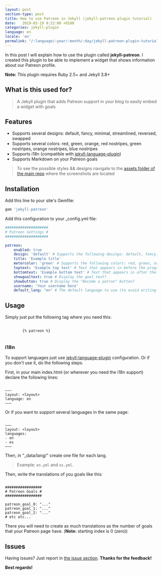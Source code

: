 ```yaml
---
layout: post
section-type: post
title: How to use Patreon in Jekyll (jekyll-patreon plugin tutorial)
date:   2019-03-19 9:22:00 +0100
categories: jekyll-plugin
language: en
locale: 'en'
permalink: "/:language/:year/:month/:day/jekyll-patreon-plugin-tutorial.html"
---
```


In this post I will explain how to use the plugin called **jekyll-patreon**. I created this plugin to be able to implement a widget that shows information about our Patreon profile.

**Note:** This plugin requires Ruby 2.5+ and Jekyll 3.8+

## What is this used for?

> A Jekyll plugin that adds Patreon support in your blog to easily embed a widget with goals

## Features 

* Supports several designs: default, fancy, minimal, streamlined, reversed, swapped
* Supports several colors: red, green, orange, red nostripes, green nostripes, orange nostripes, blue nostripes
* Supports i18n (compatible with [jekyll-language-plugin](https://github.com/vwochnik/jekyll-language-plugin))
* Supports Markdown on your Patreon goals

> To see the possible styles && designs navigate to the [assets folder of the main repo](https://github.com/uta-org/jekyll-patreon/tree/master/assets) where the screenshots are located

## Installation

Add this line to your site's Gemfile:

```ruby
gem 'jekyll-patreon'
```

Add this configuration to your _config.yml file:

```yaml
####################
# Patreon Settings #
####################

patreon:
    enabled: true
    design: 'default' # Supports the following desings: default, fancy, minimal, streamlined, reversed, swapped
    title: 'Example title'
    metercolor: 'green' # Supports the following colors: red, green, orange, red nostripes, green nostripes, orange nostripes, blue nostripes
    toptext: 'Example top text' # Text that appears in before the progress bar (optional)
    bottomtext: 'Example bottom text' # Text that appears in after the progress bar (optional)
    showgoaltext: true # Display the goal text?
    showbutton: true # Display the "Become a patron" button?
    username: 'Your username here'
    default_lang: "en" # The default language to use (to avoid writing twice the same text from Patreon)
```

## Usage

Simply just put the following tag where you need this:

<pre>
   <code>
        {&percnt; patreon &percnt;}
   </code>
</pre>

### i18n

To support languages just use [jekyll-language-plugin](https://github.com/vwochnik/jekyll-language-plugin) configuration. Or if you don't use it, do the following steps.

First, in your main index.html (or wherever you need the i18n support) declare the following lines:

<pre><code data-trim class="yaml">
&ndash;&ndash;&ndash;
layout: &lt;layout&gt;
language: en
&ndash;&ndash;&ndash;
</code></pre>

Or if you want to support several languages in the same page:

<pre><code data-trim class="yaml">
&ndash;&ndash;&ndash;
layout: &lt;layout&gt;
languages:
- en
- es
&ndash;&ndash;&ndash;
</code></pre>

Then, in "_data/lang/" create one file for each lang.

> Example: `en.yml` and `es.yml`. 

Then, write the translations of you goals like this:

<pre><code data-trim class="yaml">
#################
# Patreon Goals #
#################

patreon_goal_0: "..."
patreon_goal_1: "..."
patreon_goal_2: "..."
# etc etc...
</code></pre>

There you will need to create as much translations as the number of goals that your Patreon page have. (**Note:** starting index is 0 (zero))

## Issues

Having issues? Just report in [the issue section](https://github.com/uta-org/jekyll-patreon/issues). **Thanks for the feedback!**

**Best regards!**